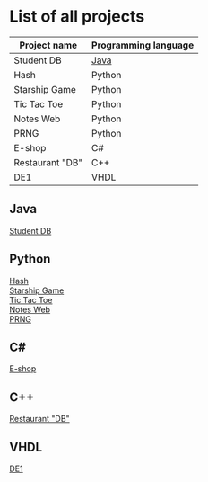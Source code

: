 # List of all projects
| Project name  | Programming language |
| ------------- | ------------- |
| Student DB  | [Java](##java)  |
| Hash  | Python  |
| Starship Game  | Python  |
| Tic Tac Toe  | Python  |
|Notes Web  | Python  |
| PRNG  | Python  |
| E-shop  | C#  |
| Restaurant "DB"  | C++  |
| DE1  | VHDL  |
## Java
[Student DB](https://github.com/bohus98/JavaProjekt) <br />
## Python
[Hash](https://github.com/bohus98/dd-pp-12mistny-hash) <br />
[Starship Game](https://github.com/bohus98/PyGame) <br />
[Tic Tac Toe](https://github.com/bohus98/Tic-Tac-Toe) <br />
[Notes Web](https://github.com/bohus98/Flask-Web) <br />
[PRNG](https://github.com/bohus98/AKR-KeyGenerator) <br />
## C#
[E-shop](https://github.com/bohus98/PePe-Shop-Final) <br />
## C++
[Restaurant "DB"](https://github.com/bohus98/Databaze-Restauraci) <br />
## VHDL
[DE1](https://github.com/bohus98/digital-electronics-1) <br />
